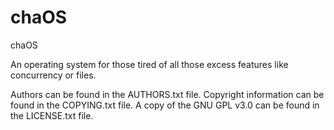 # chaOS
chaOS

An operating system for those tired of all those excess features like concurrency or files.

Authors can be found in the AUTHORS.txt file.
Copyright information can be found in the COPYING.txt file.
A copy of the GNU GPL v3.0 can be found in the LICENSE.txt file.
